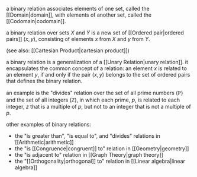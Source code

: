 a binary relation associates elements of one set, called the [[Domain|domain]], with elements of another set, called the [[Codomain|codomain]].

a binary relation over sets $X$ and $Y$ is a new set of [[Ordered pair|ordered pairs]] $(x,y)$, consisting of elements $x$ from $X$ and $y$ from $Y$.

(see also: [[Cartesian Product|cartesian product]])

a binary relation is a generalization of a [[Unary Relation|unary relation]]. it encapsulates the common concept of a relation: an element $x$ is related to an element $y$, if and only if the pair $(x,y)$ belongs to the set of ordered pairs that defines the binary relation.

an example is the "divides" relation over the set of all prime numbers ($\mathbb{P}$) and the set of all integers ($\mathbb{Z}$), in which each prime, $p$, is related to each integer, $z$ that is a multiple of $p$, but not to an integer that is not a multiple of $p$.

other examples of binary relations:
- the "is greater than", "is equal to", and "divides" relations in [[Arithmetic|arithmetic]]
- the "is [[Congruence|congruent]] to" relation in [[Geometry|geometry]]
- the "is adjacent to" relation in [[Graph Theory|graph theory]]
- the "[[Orthogonality|orthogonal]] to" relation in [[Linear algebra|linear algebra]]